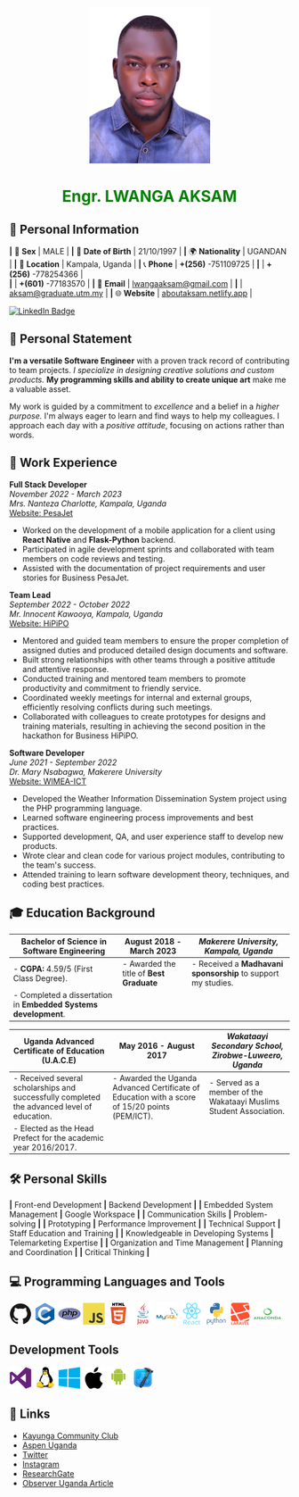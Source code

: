 <p align="center">
  <img src="passport_id.jpg" alt="Profile Avatar">
</p>
<h1 align="center" style="color:green">Engr. LWANGA AKSAM</h1>

## 👤 **Personal Information**

**|** 💼 **Sex**           | MALE                      |
**|** 🎂 **Date of Birth**  | 21/10/1997                |
**|** 🌍 **Nationality**    | UGANDAN                   |
**|** 📍 **Location**       | Kampala, Uganda           |
**|** 📞 **Phone**          | **+(256)** -751109725           |
**|**                      |  **+(256)** -778254366 |       
**|**                      |  **+(601)** -77183570            |
**|** 📧 **Email**          | lwangaaksam@gmail.com     |
**|**                      | aksam@graduate.utm.my     |
**|** 🌐 **Website**        | [aboutaksam.netlify.app](https://aboutaksam.netlify.app) |

<div id="badges">
  <a href="https://www.linkedin.com/in/aksam-lwanga-a5935618b">
    <img src="https://img.shields.io/badge/LinkedIn-blue?style=for-the-badge&logo=linkedin&logoColor=white" alt="LinkedIn Badge"/>
  </a>
 
## 📜 Personal Statement

**I'm a versatile Software Engineer** with a proven track record of contributing to team projects. *I specialize in designing creative solutions and custom products.* **My programming skills and ability to create unique art** make me a valuable asset.

My work is guided by a commitment to *excellence* and a belief in a *higher purpose.* I'm always eager to learn and find ways to help my colleagues. I approach each day with a *positive attitude*, focusing on actions rather than words.

## 🏢 Work Experience

**Full Stack Developer**  
*November 2022 - March 2023*  
*Mrs. Nanteza Charlotte, Kampala, Uganda*  
[Website: PesaJet](https://www.pesajet.com)

- Worked on the development of a mobile application for a client using **React Native** and **Flask-Python** backend.
- Participated in agile development sprints and collaborated with team members on code reviews and testing.
- Assisted with the documentation of project requirements and user stories for Business PesaJet.

**Team Lead**  
*September 2022 - October 2022*  
*Mr. Innocent Kawooya, Kampala, Uganda*  
[Website: HiPiPO](https://www.hipipo.org/)

- Mentored and guided team members to ensure the proper completion of assigned duties and produced detailed design documents and software.
- Built strong relationships with other teams through a positive attitude and attentive response.
- Conducted training and mentored team members to promote productivity and commitment to friendly service.
- Coordinated weekly meetings for internal and external groups, efficiently resolving conflicts during such meetings.
- Collaborated with colleagues to create prototypes for designs and training materials, resulting in achieving the second position in the hackathon for Business HiPiPO.

**Software Developer**  
*June 2021 - September 2022*  
*Dr. Mary Nsabagwa, Makerere University*  
[Website: WIMEA-ICT](https://wimea.mak.ac.ug)

- Developed the Weather Information Dissemination System project using the PHP programming language.
- Learned software engineering process improvements and best practices.
- Supported development, QA, and user experience staff to develop new products.
- Wrote clear and clean code for various project modules, contributing to the team's success.
- Attended training to learn software development theory, techniques, and coding best practices.

## 🎓 Education Background

| **Bachelor of Science in Software Engineering** | **August 2018 - March 2023** | *Makerere University, Kampala, Uganda* |
| --- | --- | --- |
| - **CGPA:** 4.59/5 (First Class Degree). | - Awarded the title of **Best Graduate** | - Received a **Madhavani sponsorship** to support my studies. |
| - Completed a dissertation in **Embedded Systems development**. | | |

| **Uganda Advanced Certificate of Education (U.A.C.E)** | **May 2016 - August 2017** | *Wakataayi Secondary School, Zirobwe-Luweero, Uganda* |
| --- | --- | --- |
| - Received several scholarships and successfully completed the advanced level of education. | - Awarded the Uganda Advanced Certificate of Education with a score of 15/20 points (PEM/ICT). | - Served as a member of the Wakataayi Muslims Student Association. |
| - Elected as the Head Prefect for the academic year 2016/2017. | | |


## 🛠️ Personal Skills

**|** Front-end Development **|** Backend Development **|**
**|** Embedded System Management **|**  Google Workspace **|** 
**|**  Communication Skills **|**  Problem-solving **|** 
**|**  Prototyping **|**  Performance Improvement **|** 
**|**  Technical Support **|**  Staff Education and Training **|** 
**|**  Knowledgeable in Developing Systems **|**  Telemarketing Expertise **|** 
**|**  Organization and Time Management **|**  Planning and Coordination **|** 
**|**  Critical Thinking **|**


## 💻 Programming Languages and Tools

<img src="https://raw.githubusercontent.com/devicons/devicon/master/icons/github/github-original.svg" width="40" height="40">
<img src="https://raw.githubusercontent.com/devicons/devicon/master/icons/c/c-original.svg" width="40" height="40">
<img src="https://raw.githubusercontent.com/devicons/devicon/master/icons/php/php-original.svg" width="40" height="40">
<img src="https://raw.githubusercontent.com/devicons/devicon/master/icons/javascript/javascript-original.svg" width="40" height="40">
<img src="https://raw.githubusercontent.com/devicons/devicon/master/icons/html5/html5-original-wordmark.svg" width="40" height="40">
<img src="https://raw.githubusercontent.com/devicons/devicon/master/icons/java/java-original-wordmark.svg" width="40" height="40">
<img src="https://raw.githubusercontent.com/devicons/devicon/master/icons/mysql/mysql-original-wordmark.svg" width="40" height="40">
<img src="https://raw.githubusercontent.com/devicons/devicon/master/icons/react/react-original-wordmark.svg" width=40" height="40">

<img src="https://raw.githubusercontent.com/devicons/devicon/master/icons/python/python-original-wordmark.svg" width="40" height="40">

<img src="https://raw.githubusercontent.com/devicons/devicon/master/icons/laravel/laravel-plain-wordmark.svg" width="40" height="40">
<img src="https://raw.githubusercontent.com/devicons/devicon/master/icons/anaconda/anaconda-original-wordmark.svg" width="50" height="40">

## Development Tools

<img src="https://raw.githubusercontent.com/devicons/devicon/master/icons/visualstudio/visualstudio-plain.svg" width="40" height="40">
<img src="https://raw.githubusercontent.com/devicons/devicon/master/icons/linux/linux-original.svg" width="40" height="40">
<img src="https://raw.githubusercontent.com/devicons/devicon/master/icons/windows8/windows8-original.svg" width="40" height="40">
<img src="https://raw.githubusercontent.com/devicons/devicon/master/icons/apple/apple-original.svg" width="40" height="40">
<img src="https://raw.githubusercontent.com/devicons/devicon/master/icons/android/android-original-wordmark.svg" width="40" height="40">
<img src="https://raw.githubusercontent.com/devicons/devicon/master/icons/xcode/xcode-original.svg" width="40" height="40">


## 🔗 Links

- [Kayunga Community Club](https://www.kayungacommunityclub.org/)
- [Aspen Uganda](https://aspenuganda.com/)
- [Twitter](https://twitter.com/lwanga_aksam)
- [Instagram](https://www.instagram.com/lwanga.aksam/)
- [ResearchGate](https://www.researchgate.net/profile/Aksam-Lwanga-2)
- [Observer Uganda Article](https://observer.ug/businessnews/77946-aspen-personal-assistant-eases-research-for-university-students)

